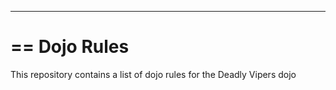 ***

==
Dojo Rules
==========

This repository contains a list of dojo rules for the Deadly Vipers dojo

